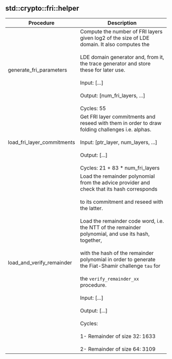 
## std::crypto::fri::helper
| Procedure | Description |
| ----------- | ------------- |
| generate_fri_parameters | Compute the number of FRI layers given log2 of the size of LDE domain. It also computes the<br /><br />LDE domain generator and, from it, the trace generator and store these for later use.<br /><br />Input: [...]<br /><br />Output: [num_fri_layers, ...]<br /><br />Cycles: 55 |
| load_fri_layer_commitments | Get FRI layer commitments and reseed with them in order to draw folding challenges i.e. alphas.<br /><br />Input: [ptr_layer, num_layers, ...]<br /><br />Output: [...]<br /><br />Cycles: 21 + 83 * num_fri_layers |
| load_and_verify_remainder | Load the remainder polynomial from the advice provider and check that its hash corresponds<br /><br />to its commitment and reseed with the latter.<br /><br />Load the remainder code word, i.e. the NTT of the remainder polynomial, and use its hash, together,<br /><br />with the hash of the remainder polynomial in order to generate the Fiat-Shamir challenge `tau` for<br /><br />the `verify_remainder_xx` procedure.<br /><br />Input: [...]<br /><br />Output: [...]<br /><br />Cycles:<br /><br />1- Remainder of size 32: 1633<br /><br />2- Remainder of size 64: 3109 |
